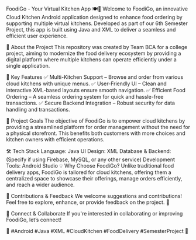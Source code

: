 FoodiGo - Your Virtual Kitchen App 🍽️📱
Welcome to FoodiGo, an innovative Cloud Kitchen Android application designed to enhance food ordering by supporting multiple virtual kitchens. Developed as part of our 6th Semester Project, this app is built using Java and XML to deliver a seamless and efficient user experience.

🚀 About the Project
This repository was created by Team BCA for a college project, aiming to modernize the food delivery ecosystem by providing a digital platform where multiple kitchens can operate efficiently under a single application.

🌟 Key Features
✅ Multi-Kitchen Support – Browse and order from various cloud kitchens with unique menus.
✅ User-Friendly UI – Clean and interactive XML-based layouts ensure smooth navigation.
✅ Efficient Food Ordering – A seamless ordering system for quick and hassle-free transactions.
✅ Secure Backend Integration – Robust security for data handling and transactions.

🎯 Project Goals
The objective of FoodiGo is to empower cloud kitchens by providing a streamlined platform for order management without the need for a physical storefront. This benefits both customers with more choices and kitchen owners with efficient operations.

🛠️ Tech Stack
Language: Java
UI Design: XML
Database & Backend: (Specify if using Firebase, MySQL, or any other service)
Development Tools: Android Studio
💡 Why Choose FoodiGo?
Unlike traditional food delivery apps, FoodiGo is tailored for cloud kitchens, offering them a centralized space to showcase their offerings, manage orders efficiently, and reach a wider audience.

📌 Contributions & Feedback
We welcome suggestions and contributions! Feel free to explore, enhance, or provide feedback on the project. 🚀

📢 Connect & Collaborate
If you're interested in collaborating or improving FoodiGo, let’s connect!

📌 #Android #Java #XML #CloudKitchen #FoodDelivery #SemesterProject 🚀

